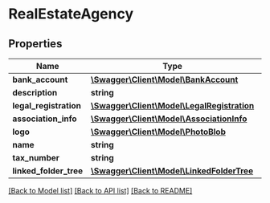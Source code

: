 # RealEstateAgency

## Properties
Name | Type | Description | Notes
------------ | ------------- | ------------- | -------------
**bank_account** | [**\Swagger\Client\Model\BankAccount**](BankAccount.md) |  | [optional] 
**description** | **string** |  | [optional] 
**legal_registration** | [**\Swagger\Client\Model\LegalRegistration**](LegalRegistration.md) |  | [optional] 
**association_info** | [**\Swagger\Client\Model\AssociationInfo**](AssociationInfo.md) |  | [optional] 
**logo** | [**\Swagger\Client\Model\PhotoBlob**](PhotoBlob.md) |  | [optional] 
**name** | **string** |  | [optional] 
**tax_number** | **string** |  | [optional] 
**linked_folder_tree** | [**\Swagger\Client\Model\LinkedFolderTree**](LinkedFolderTree.md) |  | [optional] 

[[Back to Model list]](../README.md#documentation-for-models) [[Back to API list]](../README.md#documentation-for-api-endpoints) [[Back to README]](../README.md)


